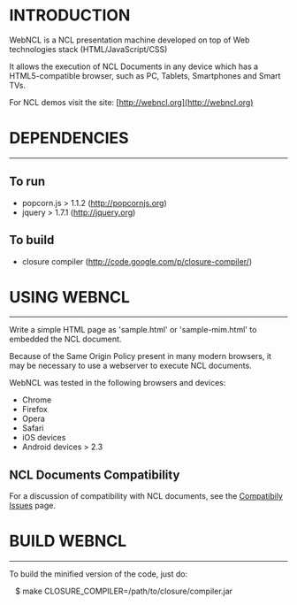 # INTRODUCTION

WebNCL is a NCL presentation machine developed on top of Web technologies stack (HTML/JavaScript/CSS)

It allows the execution of NCL Documents in any device which has a HTML5-compatible browser, such as PC, Tablets, Smartphones and Smart TVs.

For NCL demos visit the site: [http://webncl.org](http://webncl.org)

# DEPENDENCIES
-------------------------------------------------------
## To run
 - popcorn.js > 1.1.2 (http://popcornjs.org)
 - jquery > 1.7.1 (http://jquery.org)
 
## To build
 - closure compiler (http://code.google.com/p/closure-compiler/)

# USING WEBNCL
-------------------------------------------------------
Write a simple HTML page as 'sample.html' or 'sample-mim.html' to embedded the NCL document.

Because of the Same Origin Policy present in many modern browsers, it may be necessary to use a webserver to execute NCL documents.

WebNCL was tested in the following browsers and devices:
* Chrome
* Firefox
* Opera
* Safari
* iOS devices
* Android devices > 2.3

## NCL Documents Compatibility
For a discussion of compatibility with NCL documents, see the [Compatibily Issues](webncl/wiki/Compatibily-Issues) page.

# BUILD WEBNCL
-------------------------------------------------------
To build the minified version of the code, just do:

`
` $ make CLOSURE_COMPILER=/path/to/closure/compiler.jar
`
`
